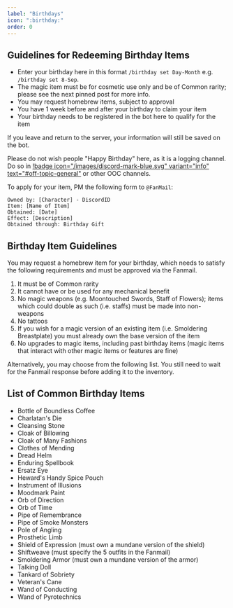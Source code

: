 ```yaml
---
label: "Birthdays"
icon: ":birthday:"
order: 0
---
```

<style>
h1:before { 
  content: "🎂 ";
}
</style>

## Guidelines for Redeeming Birthday Items

- Enter your birthday here in this format `/birthday set Day-Month` e.g. `/birthday set 8-Sep`. 
- The magic item must be for cosmetic use only and be of Common rarity; please see the next pinned post for more info.
- You may request homebrew items, subject to approval
- You have 1 week before and after your birthday to claim your item
- Your birthday needs to be registered in the bot here to qualify for the item

If you leave and return to the server, your information will still be saved on the bot. 

Please do not wish people "Happy Birthday" here, as it is a logging channel. Do so in [!badge icon="/images/discord-mark-blue.svg" variant="info" text="#off-topic-general"](https://discord.com/channels/512870694883950598/512870694883950604) or other OOC channels.

To apply for your item, PM the following form to `@FanMail`:
``` Birthday Item Request Form
Owned by: [Character] - DiscordID
Item: [Name of Item]
Obtained: [Date]
Effect: [Description]
Obtained through: Birthday Gift
```

## Birthday Item Guidelines

You may request a homebrew item for your birthday, which needs to satisfy the following requirements and must be approved via the Fanmail.

1. It must be of Common rarity
2. It cannot have or be used for any mechanical benefit
3. No magic weapons (e.g. Moontouched Swords, Staff of Flowers); items which could double as such (i.e. staffs) must be made into non-weapons
4. No tattoos
5. If you wish for a magic version of an existing item (i.e. Smoldering Breastplate) you must already own the base version of the item
6. No upgrades to magic items, including past birthday items (magic items that interact with other magic items or features are fine)

Alternatively, you may choose from the following list. You still need to wait for the Fanmail response before adding it to the inventory.

## List of  Common Birthday Items

- Bottle of Boundless Coffee
- Charlatan's Die
- Cleansing Stone
- Cloak of Billowing
- Cloak of Many Fashions
- Clothes of Mending
- Dread Helm
- Enduring Spellbook
- Ersatz Eye
- Heward's Handy Spice Pouch
- Instrument of Illusions
- Moodmark Paint
- Orb of Direction
- Orb of Time
- Pipe of Remembrance
- Pipe of Smoke Monsters
- Pole of Angling
- Prosthetic Limb
- Shield of Expression (must own a mundane version of the shield)
- Shiftweave (must specify the 5 outfits in the Fanmail)
- Smoldering Armor (must own a mundane version of the armor)
- Talking Doll
- Tankard of Sobriety
- Veteran's Cane
- Wand of Conducting
- Wand of Pyrotechnics
